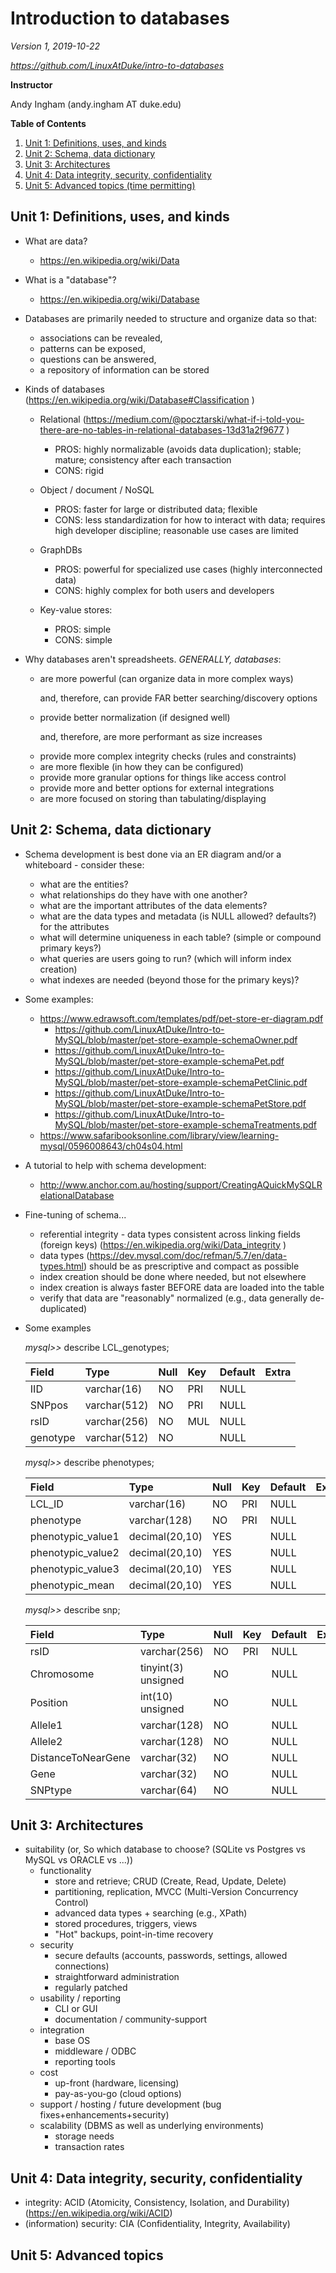 Introduction to databases
=====================

*Version 1, 2019-10-22*

*https://github.com/LinuxAtDuke/intro-to-databases*

**Instructor**

Andy Ingham (andy.ingham AT duke.edu)

**Table of Contents**

1. [Unit 1: Definitions, uses, and kinds](#unit1)
2. [Unit 2: Schema, data dictionary](#unit2)
3. [Unit 3: Architectures](#unit3)
4. [Unit 4: Data integrity, security, confidentiality](#unit4)
5. [Unit 5: Advanced topics (time permitting)](#unit5)

<a name='unit1'></a>
## Unit 1: Definitions, uses, and kinds

  * What are data?
	- https://en.wikipedia.org/wiki/Data

  * What is a "database"?
  	- https://en.wikipedia.org/wiki/Database
  	
  * Databases are primarily needed to structure and organize data so that:
  	- associations can be revealed,
  	- patterns can be exposed,
  	- questions can be answered,
  	- a repository of information can be stored
  	
  * Kinds of databases (https://en.wikipedia.org/wiki/Database#Classification )
  	- Relational
  	(https://medium.com/@pocztarski/what-if-i-told-you-there-are-no-tables-in-relational-databases-13d31a2f9677 )
	  * PROS:  highly normalizable (avoids data duplication); stable; mature; consistency after each transaction
	  * CONS:  rigid
	
	- Object / document / NoSQL
	  * PROS:  faster for large or distributed data; flexible
	  * CONS:  less standardization for how to interact with data; requires high developer discipline; reasonable use cases are limited
		
	- GraphDBs
	  * PROS:  powerful for specialized use cases (highly interconnected data)	
	  * CONS:  highly complex for both users and developers

	- Key-value stores:
	  * PROS:  simple
	  * CONS:  simple

  * Why databases aren't spreadsheets.  _GENERALLY, databases_:
	- are more powerful (can organize data in more complex ways)
		<p> and, therefore, can provide FAR better searching/discovery options</p>
	- provide better normalization (if designed well)
		<p> and, therefore, are more performant as size increases</p>
	- provide more complex integrity checks (rules and constraints)
	- are more flexible (in how they can be configured)
	- provide more granular options for things like access control
	- provide more and better options for external integrations
	- are more focused on storing than tabulating/displaying

<a name='unit2'></a>
## Unit 2: Schema, data dictionary

  * Schema development is best done via an ER diagram and/or a whiteboard - consider these:
	- what are the entities?
	- what relationships do they have with one another?
	- what are the important attributes of the data elements?
	- what are the data types and metadata (is NULL allowed? defaults?) for the attributes
	- what will determine uniqueness in each table? (simple or compound primary keys?)
	- what queries are users going to run? (which will inform index creation)
	- what indexes are needed (beyond those for the primary keys)?
	
  * Some examples:
	- https://www.edrawsoft.com/templates/pdf/pet-store-er-diagram.pdf
		- https://github.com/LinuxAtDuke/Intro-to-MySQL/blob/master/pet-store-example-schemaOwner.pdf
		- https://github.com/LinuxAtDuke/Intro-to-MySQL/blob/master/pet-store-example-schemaPet.pdf
		- https://github.com/LinuxAtDuke/Intro-to-MySQL/blob/master/pet-store-example-schemaPetClinic.pdf
		- https://github.com/LinuxAtDuke/Intro-to-MySQL/blob/master/pet-store-example-schemaPetStore.pdf
		- https://github.com/LinuxAtDuke/Intro-to-MySQL/blob/master/pet-store-example-schemaTreatments.pdf
	- https://www.safaribooksonline.com/library/view/learning-mysql/0596008643/ch04s04.html

  * A tutorial to help with schema development:
  	- http://www.anchor.com.au/hosting/support/CreatingAQuickMySQLRelationalDatabase

  * Fine-tuning of schema...
	- referential integrity - data types consistent across linking fields (foreign keys) (https://en.wikipedia.org/wiki/Data_integrity )
	- data types (https://dev.mysql.com/doc/refman/5.7/en/data-types.html) should be as prescriptive and compact as possible
	- index creation should be done where needed, but not elsewhere
	- index creation is always faster BEFORE data are loaded into the table
	- verify that data are "reasonably" normalized (e.g., data generally de-duplicated)

  * Some examples
  
	_mysql>>_ describe LCL_genotypes;

	| Field    | Type         | Null | Key | Default | Extra |
	|:---------|:-------------|:-----|:----|:--------|:------|
	| IID      | varchar(16)  | NO   | PRI | NULL    |       |
	| SNPpos   | varchar(512) | NO   | PRI | NULL    |       |
	| rsID     | varchar(256) | NO   | MUL | NULL    |       |
	| genotype | varchar(512) | NO   |     | NULL    |       |

	_mysql>>_ describe phenotypes;

	| Field             | Type           | Null | Key | Default | Extra |
	|:------------------|:---------------|:-----|:----|:--------|:------|
	| LCL\_ID            | varchar(16)    | NO   | PRI | NULL    |       |
	| phenotype         | varchar(128)   | NO   | PRI | NULL    |       |
	| phenotypic\_value1 | decimal(20,10) | YES  |     | NULL    |       |
	| phenotypic\_value2 | decimal(20,10) | YES  |     | NULL    |       |
	| phenotypic\_value3 | decimal(20,10) | YES  |     | NULL    |       |
	| phenotypic_mean   | decimal(20,10) | YES  |     | NULL    |       |

	_mysql>>_ describe snp;

	| Field              | Type                | Null | Key | Default | Extra |
	|:-------------------|:--------------------|:-----|:----|:--------|:------|
	| rsID               | varchar(256)        | NO   | PRI | NULL    |       |
	| Chromosome         | tinyint(3) unsigned | NO   |     | NULL    |       |
	| Position           | int(10) unsigned    | NO   |     | NULL    |       |
	| Allele1            | varchar(128)        | NO   |     | NULL    |       |
	| Allele2            | varchar(128)        | NO   |     | NULL    |       |
	| DistanceToNearGene | varchar(32)         | NO   |     | NULL    |       |
	| Gene               | varchar(32)         | NO   |     | NULL    |       |
	| SNPtype            | varchar(64)         | NO   |     | NULL    |       |



<a name='unit3'></a>
## Unit 3: Architectures

  * suitability (or, So which database to choose?  (SQLite vs Postgres vs MySQL vs ORACLE vs ...))
  	- functionality
  	  * store and retrieve; CRUD (Create, Read, Update, Delete)
  	  * partitioning, replication, MVCC (Multi-Version Concurrency Control)
	  * advanced data types + searching (e.g., XPath)
	  * stored procedures, triggers, views
      * "Hot" backups, point-in-time recovery
  	- security
  	  * secure defaults (accounts, passwords, settings, allowed connections)
  	  * straightforward administration
  	  * regularly patched
  	- usability / reporting
  	  * CLI or GUI
  	  * documentation / community-support
  	- integration
  	  * base OS
  	  * middleware / ODBC
  	  * reporting tools
  	- cost
  	  * up-front (hardware, licensing)
  	  * pay-as-you-go (cloud options)
  	- support / hosting / future development (bug fixes+enhancements+security)
  	- scalability (DBMS as well as underlying environments)
  	  * storage needs
  	  * transaction rates


<a name='unit4'></a>
## Unit 4: Data integrity, security, confidentiality

  * integrity:  ACID (Atomicity, Consistency, Isolation, and Durability) (https://en.wikipedia.org/wiki/ACID)
  * (information) security:	CIA (Confidentiality, Integrity, Availability)
  
<a name='unit5'></a>
## Unit 5: Advanced topics